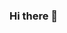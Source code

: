 ### Hi there 👋

<!--
**capDoYeonLee/capDoYeonLee** is a ✨ _special_ ✨ repository because its `README.md` (this file) appears on your GitHub profile.

Here are some ideas to get you started:

<img src="https://img.shields.io/badge/Python-3766AB?style=flat-square&logo=Python&logoColor=white"/></a>&nbsp 
